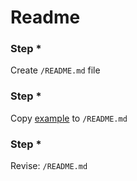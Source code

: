# Readme

[1]: example.md

### Step *

Create `/README.md` file

### Step *
Copy [example][1] to `/README.md`

### Step *
Revise: `/README.md`